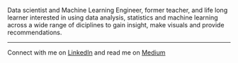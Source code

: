 Data scientist and Machine Learning Engineer, former teacher, and life long learner interested in using data analysis, statistics and machine learning across a wide range of diciplines to gain insight, make visuals and provide recommendations.  

---

Connect with me on [LinkedIn](https://www.linkedin.com/in/kristendavis-27/) and read me on [Medium](https://medium.com/me/design)



